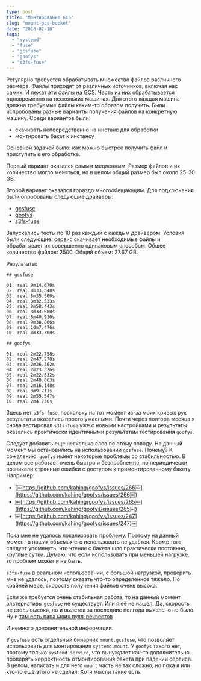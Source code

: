 ```yaml
---
type: post
title: "Монтирование GCS"
slug: "mount-gcs-bucket"
date: "2018-02-18"
tags:
  - "systemd"
  - "fuse"
  - "gcsfuse"
  - "goofys"
  - "s3fs-fuse"
---
```


Регулярно требуется обрабатывать множество файлов различного размера. Файлы приходят от различных источников, включая нас самих. И лежат эти файлы на GCS.
Часть из них обрабатывается одновременно на нескольких машинах. Для этого каждая машина должна требуемые файлы каким-то образом получить. Были испробованы разные варианты получения файлов на конкретную машину. Среди вариантов были:

- скачивать непосредственно на инстанс для обработки
- монтировать бакет к инстансу

Основной задачей было: как можно быстрее получить файл и приступить к его обработке.

Первый вариант оказался самым медленным. Размер файлов и их количество могло меняться, но в целом общий размер был около 25-30 GB.

Второй вариант оказался гораздо многообещающим. Для подключения были опробованы следующие драйверы:

- [gcsfuse](https://github.com/GoogleCloudPlatform/gcsfuse)
- [goofys](https://github.com/kahing/goofys)
- [s3fs-fuse](https://github.com/s3fs-fuse/s3fs-fuse)

Запускались тесты по 10 раз каждый с каждым драйвером.
Условия были следующие: сервис скачивает необходимые файлы и обрабатывает их совершенно одинаковым способом. Общее количество файлов: 2500. Общий объем: 27.67 GB.

Результаты:

	## gcsfuse

	01. real 9m14.670s
	02. real 8m33.348s
	03. real 8m35.500s
	04. real 8m32.533s
	05. real 8m58.443s
	06. real 8m33.600s
	07. real 8m40.910s
	08. real 9m38.806s
	09. real 10m7.476s
	10. real 8m33.300s

	## goofys

	01. real 2m22.758s
	02. real 2m47.278s
	03. real 2m26.362s
	04. real 2m23.326s
	05. real 2m22.532s
	06. real 2m40.063s
	07. real 2m16.148s
	08. real 3m9.711s
	09. real 2m55.547s
	10. real 2m4.730s

Здесь нет `s3fs-fuse`, поскольку на тот момент из-за моих кривых рук результаты оказались просто ужасными. Почти через полтора месяца я снова тестировал `s3fs-fuse` уже с новыми настройками и результаты оказались практически идентичными результатам тестирования `goofys`.

Следует добавить еще несколько слов по этому поводу.
На данный момент мы остановились на использовании `gcsfuse`. Почему? К сожалению, `goofys` имеет некоторые проблемы со стабильностью. В целом все работает очень быстро и безпроблемно, но периодически возникали странные ошибки с доступом к примонтированному бакету. Например:

- [￼https://github.com/kahing/goofys/issues/266￼](https://github.com/kahing/goofys/issues/266￼)
- ￼[https://github.com/kahing/goofys/issues/265￼](https://github.com/kahing/goofys/issues/265￼)
- ￼[https://github.com/kahing/goofys/issues/247](https://github.com/kahing/goofys/issues/247)￼

Пока мне не удалось локализовать проблему. Поэтому на данный момент в наших объемах его использовать не удаётся. Кроме того, следует упомянуть, что чтение с бакета шло практически постоянно, круглые сутки. Думаю, что если использовать при меньшей нагрузке, то проблем может и не быть.

`s3fs-fuse` в реальном использовании, с большой нагрузкой, проверить мне не удалось, поэтому сказать что-то определенное тяжело. По крайней мере, скорость получения файлов очень высока.

Если же требуется очень стабильная работа, то на данный момент альтернативы `gcsfuse` не существует. Или я её не нашел. Да, скорость не столь высока, но и вылетов за последние полгода выявлено не было.  Ну и [там есть пара моих пулл-реквестов](https://github.com/GoogleCloudPlatform/gcsfuse/pulls?q=is%3Apr+author%3AAlexFinn+is%3Aclosed￼)

И немного дополнительной информации.

У `gcsfuse` есть отдельный бинарник `mount.gcsfuse`, что позволяет использовать для монтирования `systemd.mount`. У `goofys` такого нет, поэтому только `systemd.service`, что вынуждает как-то дополнительно проверять корректность отмонтирования бакета при падении сервиса. В целом, написать и для него `mount` часть не так сложно, но пока я или кто-то ещё этого не сделал. Хотя мысли такие есть.
